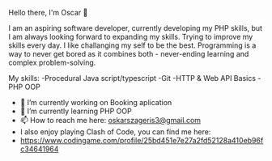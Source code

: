 Hello there, I'm Oscar 👋

I am an aspiring software developer, currently developing my PHP skills, but I am always looking forward to expanding my skills. Trying to improve my skills every day.
I like challanging my self to be the best. Programming is a way to never get bored as it combines both - never-ending learning and complex problem-solving.

My skills:
-Procedural Java script/typescript
-Git
-HTTP & Web API Basics
-PHP OOP


- 🔭 I’m currently working on Booking aplication
- 🌱 I’m currently learning PHP OOP
- 📫 How to reach me here:
oskarszageris3@gmail.com
- I also enjoy playing Clash of Code, you can find me here:
- https://www.codingame.com/profile/25bd451e7e27a2fd52128a410eb96fc34641964
